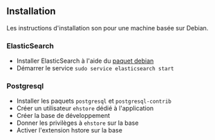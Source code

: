 ## Installation

Les instructions d'installation son pour une machine basée sur Debian.

### ElasticSearch

* Installer ElasticSearch à l'aide du [paquet debian][debian-es]
* Démarrer le service `sudo service elasticsearch start`

### Postgresql

* Installer les paquets `postgresql` et `postgresql-contrib`
* Créer un utilisateur `ehstore` dédié à l'application
* Créer la base de développement
* Donner les privilèges à `ehstore` sur la base
* Activer l'extension hstore sur la base

[debian-es]: http://www.elasticsearch.org/overview/elkdownloads/
